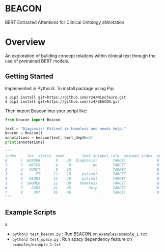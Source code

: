 # BEACON
BERT Extracted Attentions for Clinical Ontology aNnotation

# Overview
An exploration of building concept relations within clinical text
through the use of pretrained BERT models.

## Getting Started

Implemented in Python3. To install package using Pip:

```
$ pip3 install git+https://github.com/rz4/MinoTauro.git
$ pip3 install git+https://github.com/rz4/BEACON.git
```

Then import Beacon into your script like:

```python
from beacon import Beacon

text = "Diagnosis: Patient is homeless and needs help."
beacon = Beacon()
annotations = beacon(text, bert_depth=2)
print(annotations)

"""
index     lex  startx  endx        text snippet_rule  snippet_index  snippet_startx  snippet_endx                                    snippet_text rels_index      rels_lex
0      1  HEADER       0    10  diagnosis:       TARGET              0               0            46  diagnosis: patient is homeless and needs help.          5         NSUBJ
1      2   NEGEX       4     6          no       TARGET              0               0            46  diagnosis: patient is homeless and needs help.                         
2      3   PUNCT       9    10           :       TARGET              0               0            46  diagnosis: patient is homeless and needs help.                         
3      4      PT      11    18     patient       TARGET              0               0            46  diagnosis: patient is homeless and needs help.        1|5  HEADER|NSUBJ
4      5   NSUBJ      11    18     patient       TARGET              0               0            46  diagnosis: patient is homeless and needs help.          1        HEADER
5      6  SNOMED      22    30    homeless       TARGET              0               0            46  diagnosis: patient is homeless and needs help.                         
6      7    DOBJ      41    45        help       TARGET              0               0            46  diagnosis: patient is homeless and needs help.        5|6  NSUBJ|SNOMED
7      8     DOT      45    46           .       TARGET              0               0            46  diagnosis: patient is homeless and needs help.                            
"""
```
## Example Scripts
s
- `python3 test_beacon.py` : Run BEACON on `examples/example_1.txt`
- `python3 test_spacy.py` : Run spacy dependency feature on `examples/example_1.txt`

